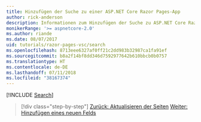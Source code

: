```yaml
---
title: Hinzufügen der Suche zu einer ASP.NET Core Razor Pages-App
author: rick-anderson
description: Informationen zum Hinzufügen der Suche zu ASP.NET Core Razor Pages
monikerRange: '>= aspnetcore-2.0'
ms.author: riande
ms.date: 08/07/2017
uid: tutorials/razor-pages-vsc/search
ms.openlocfilehash: 8713eee6327af0ff21c2dd983b32987ca1fa91ef
ms.sourcegitcommit: b8a2f14bf8dd346d7592977642b610bbcb0b0757
ms.translationtype: HT
ms.contentlocale: de-DE
ms.lasthandoff: 07/11/2018
ms.locfileid: "38167374"
---
```

[!INCLUDE [Search](../../includes/RP/search.md)]

> [!div class="step-by-step"]
> [Zurück: Aktualisieren der Seiten](xref:tutorials/razor-pages-vsc/da1)
> [Weiter: Hinzufügen eines neuen Felds](xref:tutorials/razor-pages/new-field)
